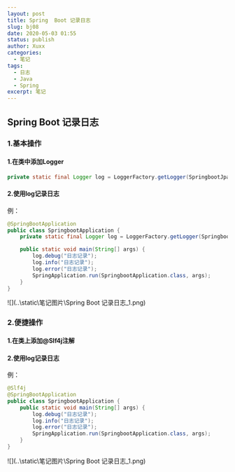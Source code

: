 ```yaml
---
layout: post
title: Spring  Boot 记录日志
slug: bj08
date: 2020-05-03 01:55
status: publish
author: Xuxx
categories: 
  - 笔记
tags: 
  - 日志
  - Java
  - Spring
excerpt: 笔记
---
```

## Spring  Boot 记录日志

### 1.基本操作

#### 1.在类中添加Logger

```java
private static final Logger log = LoggerFactory.getLogger(SpringbootJpaApplication.class);
```

#### 2.使用log记录日志

例：

```java
@SpringBootApplication
public class SpringbootApplication {
    private static final Logger log = LoggerFactory.getLogger(SpringbootApplication.class);

    public static void main(String[] args) {
        log.debug("日志记录");
        log.info("日志记录");
        log.error("日志记录");
        SpringApplication.run(SpringbootApplication.class, args);
    }
}
```

![](..\static\笔记图片\Spring  Boot 记录日志_1.png)

### 2.便捷操作

#### 1.在类上添加@Slf4j注解

#### 2.使用log记录日志

例：

```java
@Slf4j
@SpringBootApplication
public class SpringbootApplication {
    public static void main(String[] args) {
        log.debug("日志记录");
        log.info("日志记录");
        log.error("日志记录");
        SpringApplication.run(SpringbootApplication.class, args);
    }
}
```

![](..\static\笔记图片\Spring  Boot 记录日志_1.png)